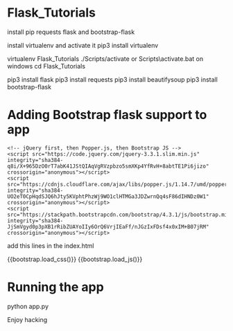  Flask_Tutorials
 ===============

install pip requests flask and bootstrap-flask

install virtualenv and activate it 
pip3 install virtualenv

virtualenv Flask_Tutorials
./Scripts/activate or Scripts\activate.bat on windows 
cd Flask_Tutorials

pip3 install flask
pip3 install requests
pip3 install beautifysoup
pip3 install bootstrap-flask

Adding Bootstrap flask support to app
====================================
<!-- Optional JavaScript -->
    <!-- jQuery first, then Popper.js, then Bootstrap JS -->
    <script src="https://code.jquery.com/jquery-3.3.1.slim.min.js" integrity="sha384-q8i/X+965DzO0rT7abK41JStQIAqVgRVzpbzo5smXKp4YfRvH+8abtTE1Pi6jizo" crossorigin="anonymous"></script>
    <script src="https://cdnjs.cloudflare.com/ajax/libs/popper.js/1.14.7/umd/popper.min.js" integrity="sha384-UO2eT0CpHqdSJQ6hJty5KVphtPhzWj9WO1clHTMGa3JDZwrnQq4sF86dIHNDz0W1" crossorigin="anonymous"></script>
    <script src="https://stackpath.bootstrapcdn.com/bootstrap/4.3.1/js/bootstrap.min.js" integrity="sha384-JjSmVgyd0p3pXB1rRibZUAYoIIy6OrQ6VrjIEaFf/nJGzIxFDsf4x0xIM+B07jRM" crossorigin="anonymous"></script>
  

add this lines in the index.html 
<head>
{{bootstrap.load_css()}}
</head>

<body>
{{bootstrap.load_js()}}
</body>

Running the app
==============

python app.py

Enjoy hacking
